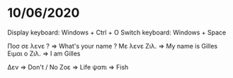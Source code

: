 
# 10/06/2020

Display keyboard: Windows + Ctrl + O
Switch keyboard: Windows + Space

Ποσ σε λενε ? => What's your name ?
Με λενε Ζιλ. => My name is Gilles
Ειμαι ο Ζιλ. => I am Gilles

Δεν => Don't / No
Ζοε => Life
ψαπι => Fish